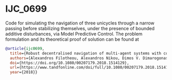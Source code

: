 # IJC_0699
Code for simulating the navigation of three unicycles through a narrow passing before stabilizing themselves, 
under the presence of bounded additive disturbances, via Model Predictive Control. The problem formulation and its theoretical 
proof of solution can be found at


```bibtex
@article{ijc0699,
  title={Robust decentralised navigation of multi-agent systems with collision avoidance and connectivity maintenance using model predictive controllers},
  authors={Alexandros Filotheou, Alexandros Nikou, Dimos V. Dimarogonas},
  doi={https://doi.org/10.1080/00207179.2018.1514129},
  url={https://www.tandfonline.com/doi/full/10.1080/00207179.2018.1514129},
  year={2018}}

